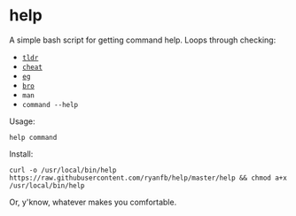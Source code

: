 # help

A simple bash script for getting command help. Loops through checking:

* [`tldr`](https://github.com/tldr-pages/tldr)
* [`cheat`](https://github.com/cheat/cheat)
* [`eg`](https://github.com/srsudar/eg)
* [`bro`](http://bropages.org/)
* `man`
* `command --help`

Usage:

    help command

Install:

    curl -o /usr/local/bin/help https://raw.githubusercontent.com/ryanfb/help/master/help && chmod a+x /usr/local/bin/help

Or, y'know, whatever makes you comfortable.
